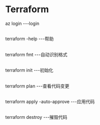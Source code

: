 # Terraform



az login                         ---login
##
terraform -help                  ---帮助
##
terraform fmt                    ---自动识别格式
##
terraform init                   ---初始化
##
terraform plan                   ---查看代码变更
##
terraform apply -auto-approve    ---应用代码
##
terraform destroy                ---摧毁代码
##



